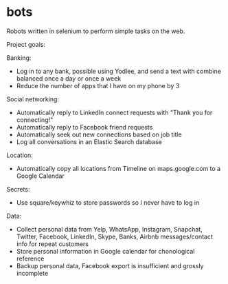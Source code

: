 # bots
Robots written in selenium to perform simple tasks on the web.

Project goals:

Banking:
* Log in to any bank, possible using Yodlee, and send a text with combine balanced once a day or once a week
* Reduce the number of apps that I have on my phone by 3

Social networking:
* Automatically reply to LinkedIn connect requests with "Thank you for connecting!"
* Automatically reply to Facebook friend requests
* Automatically seek out new connections based on job title
* Log all conversations in an Elastic Search database

Location:
* Automatically copy all locations from Timeline on maps.google.com to a Google Calendar

Secrets:
* Use square/keywhiz to store passwords so I never have to log in

Data:
* Collect personal data from Yelp, WhatsApp, Instagram, Snapchat, Twitter, Facebook, LinkedIn, Skype, Banks, Airbnb messages/contact info for repeat customers
* Store personal information in Google calendar for chonological reference
* Backup personal data, Facebook export is insufficient and grossly incomplete



